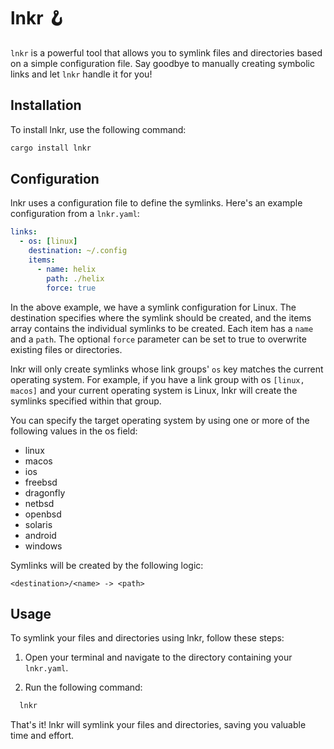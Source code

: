 # lnkr 🪝

`lnkr` is a powerful tool that allows you to symlink files and directories based on a simple configuration file. Say goodbye to manually creating symbolic links and let `lnkr` handle it for you!

## Installation
To install lnkr, use the following command:

```bash
cargo install lnkr
```

## Configuration

lnkr uses a configuration file to define the symlinks. Here's an example configuration from a `lnkr.yaml`:

```yaml
links:
  - os: [linux]
    destination: ~/.config
    items:
      - name: helix
        path: ./helix
        force: true
```

In the above example, we have a symlink configuration for Linux. The destination specifies where the symlink should be created, and the items array contains the individual symlinks to be created. Each item has a `name` and a `path`. The optional `force` parameter can be set to true to overwrite existing files or directories.

lnkr will only create symlinks whose link groups' `os` key matches the current operating system. For example, if you have a link group with os `[linux, macos]` and your current operating system is Linux, lnkr will create the symlinks specified within that group.

You can specify the target operating system by using one or more of the following values in the os field:
- linux
- macos
- ios
- freebsd
- dragonfly
- netbsd
- openbsd
- solaris
- android
- windows

Symlinks will be created by the following logic:

```
<destination>/<name> -> <path>
```

## Usage

To symlink your files and directories using lnkr, follow these steps:

1. Open your terminal and navigate to the directory containing your `lnkr.yaml`.

2. Run the following command:

```bash
  lnkr
```

That's it! lnkr will symlink your files and directories, saving you valuable time and effort.
